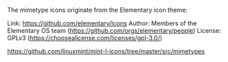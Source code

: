 The mimetype icons originate from the Elementary icon theme:

Link: https://github.com/elementary/icons Author: Members of the Elementary OS
team (https://github.com/orgs/elementary/people) License: GPLv3
(https://choosealicense.com/licenses/gpl-3.0/)

https://github.com/linuxmint/mint-l-icons/tree/master/src/mimetypes
